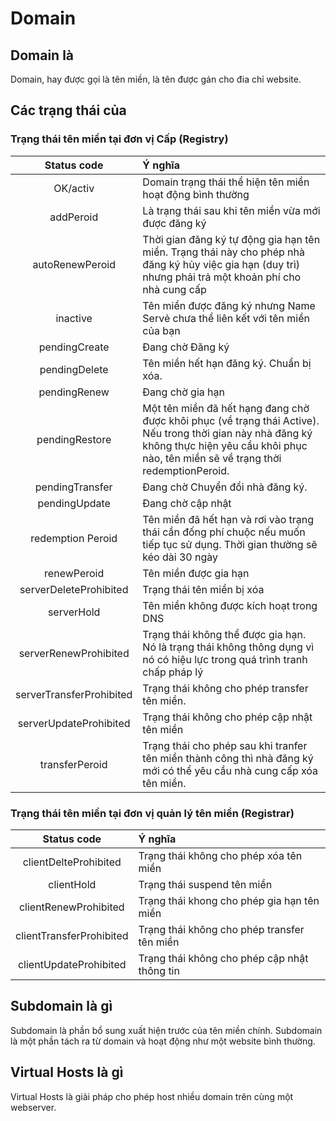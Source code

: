 # Domain

## Domain là

Domain, hay được gọi là tên miền, là tên được gán cho đia chỉ website.

## Các trạng thái của

### Trạng thái tên miền tại đơn vị Cấp (Registry)

|  Status code | Ý nghĩa |
| :---: | :--- |
| OK/activ | Domain trạng thái thể hiện tên miền hoạt động bình thường |
| addPeroid | Là trạng thái sau khi tên miền vừa mới được đăng ký |
| autoRenewPeroid |Thời gian đăng ký tự động gia hạn tên miền. Trạng thái này cho phép nhà đăng ký hủy việc gia hạn (duy trì) nhưng phải trả một khoản phí cho nhà cung cấp |
| inactive | Tên miền được đăng ký nhưng Name Servẻ chưa thể liên kết với tên miền của bạn |
| pendingCreate | Đang chờ Đăng ký |
| pendingDelete | Tên miền hết hạn đăng ký. Chuẩn bị xóa. |
| pendingRenew | Đang chờ gia hạn |
| pendingRestore | Một tên miền đã hết hạng đang chờ được khôi phục (về trạng thái Active). Nếu trong thời gian này nhà đăng ký không thực hiện yêu cầu khôi phục nào, tên miền sẽ về trạng thời redemptionPeroid. |
| pendingTransfer | Đang chờ Chuyển đổi nhà đăng ký. |
| pendingUpdate | Đang chờ cập nhật |
| redemption Peroid | Tên miền đã hết hạn và rơi vào trạng thái cần đống phí chuộc nếu muốn tiếp tục sử dụng. Thời gian thường sẽ kéo dài 30 ngày |
| renewPeroid | Tên miền được gia hạn |
| serverDeleteProhibited | Trạng thái tên miền bị xóa |
|  serverHold | Tên miền không được kích hoạt trong DNS |
| serverRenewProhibited | Trạng thái không thể được gia hạn. Nó là trạng thái không thông dụng vì nó có hiệu lực trong quá trình tranh chấp pháp lý |
| serverTransferProhibited | Trạng thái không cho phép transfer tên miền. |
| serverUpdateProhibited | Trạng thái không cho phép cập nhật tên miền | 
| transferPeroid | Trạng thái cho phép sau khi tranfer tên miền thành công thì nhà đăng ký mới có thể yêu cầu nhà cung cấp xóa tên miền. |

### Trạng thái tên miền tại đơn vị quản lý tên miền (Registrar)

| Status code | Ý nghĩa |
| :---: | :--- |
| clientDelteProhibited | Trạng thái không cho phép xóa tên miền |
| clientHold | Trạng thái suspend tên miền |
| clientRenewProhibited | Trạng thái khong cho phép gia hạn tên miền |
| clientTransferProhibited | Trạng thái không cho phép transfer tên miền |
| clientUpdateProhibited | Trạng thái không cho phép cập nhật thông tin |

## Subdomain là gì

Subdomain là phần bổ sung xuất hiện trước của tên miền chính. Subdomain là một phần tách ra từ domain và hoạt động như một website bình thường.

## Virtual Hosts là gì

Virtual Hosts là giải pháp cho phép host nhiều domain trên cùng một webserver.
